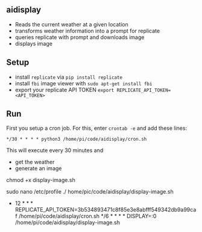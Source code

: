 ## aidisplay

- Reads the current weather at a given location
- transforms weather information into a prompt for replicate
- queries replicate with prompt and downloads image
- displays image

## Setup

- install `replicate` via `pip install replicate`
- install `fbi` image viewer with `sudo apt-get install fbi`
- export your replicate API TOKEN `export REPLICATE_API_TOKEN=<API_TOKEN>`

## Run

First you setup a cron job. For this, enter `crontab -e` and add these lines:

```
*/30 * * * * python3 /home/pi/code/aidisplay/cron.sh
```

This will execute every 30 minutes and

- get the weather
- generate an image

chmod +x display-image.sh

sudo nano /etc/profile
./ home/pic/code/aidisplay/display-image.sh



* 12 * * * REPLICATE_API_TOKEN=3b534893471c8f85e3e8abfff549342db9a99caf /home/pi/code/aidisplay/cron.sh
*/6 * * * * DISPLAY=:0 /home/pi/code/aidisplay/display-image.sh
